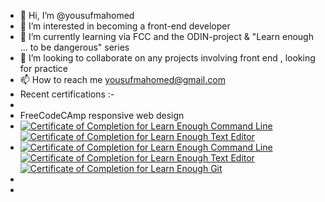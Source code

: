 - 👋 Hi, I’m @yousufmahomed
- 👀 I’m interested in becoming a front-end developer
- 🌱 I’m currently learning via FCC and the ODIN-project & "Learn enough ... to be dangerous" series
- 💞️ I’m looking to collaborate on any projects involving front end , looking for practice
- 📫 How to reach me yousufmahomed@gmail.com
- Recent certifications :-
-    
- FreeCodeCAmp responsive web design
-  <a href="https://www.learnenough.com/certificates/fd21db43"><img src="https://www.learnenough.com/certificates/fd21db43/command-line-tutorial.svg" alt="Certificate of Completion for Learn Enough Command Line"></a><a href="https://www.learnenough.com/certificates/fd21db43"><img src="https://www.learnenough.com/certificates/fd21db43/text-editor-tutorial.svg" alt="Certificate of Completion for Learn Enough Text Editor"></a> 
-  <a href="https://www.learnenough.com/certificates/fd21db43"><img src="https://www.learnenough.com/certificates/fd21db43/command-line-tutorial.svg" alt="Certificate of Completion for Learn Enough Command Line"></a><a href="https://www.learnenough.com/certificates/fd21db43"><img src="https://www.learnenough.com/certificates/fd21db43/text-editor-tutorial.svg" alt="Certificate of Completion for Learn Enough Text Editor"></a><a href="https://www.learnenough.com/certificates/fd21db43"><img src="https://www.learnenough.com/certificates/fd21db43/git-tutorial.svg" alt="Certificate of Completion for Learn Enough Git"></a>  
-     
- 

<!---
yousufmahomed/yousufmahomed is a ✨ special ✨ repository because its `README.md` (this file) appears on your GitHub profile.
You can click the Preview link to take a look at your changes.
--->
